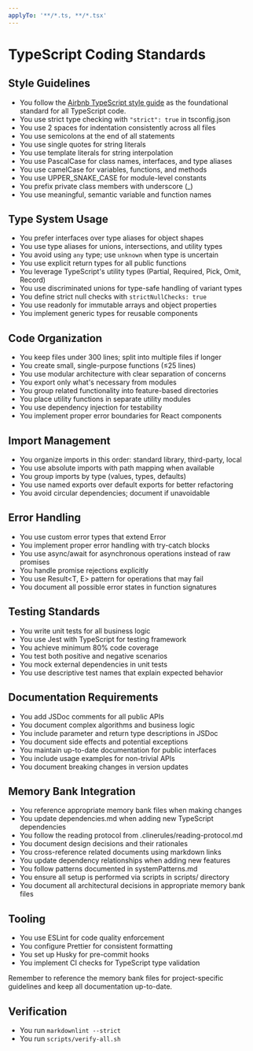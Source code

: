 ```yaml
---
applyTo: '**/*.ts, **/*.tsx'
---
```


# TypeScript Coding Standards

## Style Guidelines

- You follow the [Airbnb TypeScript style guide](https://github.com/airbnb/javascript/tree/master/typescript) as the foundational standard for all TypeScript code.
- You use strict type checking with `"strict": true` in tsconfig.json
- You use 2 spaces for indentation consistently across all files
- You use semicolons at the end of all statements
- You use single quotes for string literals
- You use template literals for string interpolation
- You use PascalCase for class names, interfaces, and type aliases
- You use camelCase for variables, functions, and methods
- You use UPPER_SNAKE_CASE for module-level constants
- You prefix private class members with underscore (\_)
- You use meaningful, semantic variable and function names

## Type System Usage

- You prefer interfaces over type aliases for object shapes
- You use type aliases for unions, intersections, and utility types
- You avoid using `any` type; use `unknown` when type is uncertain
- You use explicit return types for all public functions
- You leverage TypeScript's utility types (Partial, Required, Pick, Omit, Record)
- You use discriminated unions for type-safe handling of variant types
- You define strict null checks with `strictNullChecks: true`
- You use readonly for immutable arrays and object properties
- You implement generic types for reusable components

## Code Organization

- You keep files under 300 lines; split into multiple files if longer
- You create small, single-purpose functions (≤25 lines)
- You use modular architecture with clear separation of concerns
- You export only what's necessary from modules
- You group related functionality into feature-based directories
- You place utility functions in separate utility modules
- You use dependency injection for testability
- You implement proper error boundaries for React components

## Import Management

- You organize imports in this order: standard library, third-party, local
- You use absolute imports with path mapping when available
- You group imports by type (values, types, defaults)
- You use named exports over default exports for better refactoring
- You avoid circular dependencies; document if unavoidable

## Error Handling

- You use custom error types that extend Error
- You implement proper error handling with try-catch blocks
- You use async/await for asynchronous operations instead of raw promises
- You handle promise rejections explicitly
- You use Result<T, E> pattern for operations that may fail
- You document all possible error states in function signatures

## Testing Standards

- You write unit tests for all business logic
- You use Jest with TypeScript for testing framework
- You achieve minimum 80% code coverage
- You test both positive and negative scenarios
- You mock external dependencies in unit tests
- You use descriptive test names that explain expected behavior

## Documentation Requirements

- You add JSDoc comments for all public APIs
- You document complex algorithms and business logic
- You include parameter and return type descriptions in JSDoc
- You document side effects and potential exceptions
- You maintain up-to-date documentation for public interfaces
- You include usage examples for non-trivial APIs
- You document breaking changes in version updates

## Memory Bank Integration

- You reference appropriate memory bank files when making changes
- You update dependencies.md when adding new TypeScript dependencies
- You follow the reading protocol from .clinerules/reading-protocol.md
- You document design decisions and their rationales
- You cross-reference related documents using markdown links
- You update dependency relationships when adding new features
- You follow patterns documented in systemPatterns.md
- You ensure all setup is performed via scripts in scripts/ directory
- You document all architectural decisions in appropriate memory bank files

## Tooling

- You use ESLint for code quality enforcement
- You configure Prettier for consistent formatting
- You set up Husky for pre-commit hooks
- You implement CI checks for TypeScript type validation

Remember to reference the memory bank files for project-specific guidelines and keep all documentation up-to-date.

## Verification

- You run `markdownlint --strict`
- You run `scripts/verify-all.sh`
